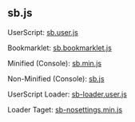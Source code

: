## sb.js

UserScript: [sb.user.js](./sb.user.js)

Bookmarklet: [sb.bookmarklet.js](./sb.bookmarklet.js)

Minified (Console): [sb.min.js](./sb.min.js)

Non-Minified (Console): [sb.js](./sb.js)

UserScript Loader: [sb-loader.user.js](./sb-loader.user.js)

Loader Taget: [sb-nosettings.min.js](./sb-nosettings.min.js)
